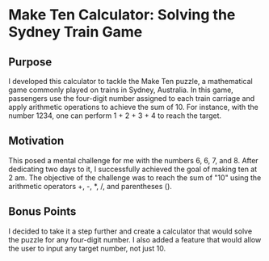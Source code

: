 # Make Ten Calculator: Solving the Sydney Train Game

## Purpose
I developed this calculator to tackle the Make Ten puzzle, a mathematical game commonly played on trains in Sydney, Australia. In this game, passengers use the four-digit number assigned to each train carriage and apply arithmetic operations to achieve the sum of 10. For instance, with the number 1234, one can perform 1 + 2 + 3 + 4 to reach the target.

## Motivation
This posed a mental challenge for me with the numbers 6, 6, 7, and 8. After dedicating two days to it, I successfully achieved the goal of making ten at 2 am.
The objective of the challenge was to reach the sum of "10" using the arithmetic operators +, -, *, /, and parentheses ().

## Bonus Points
I decided to take it a step further and create a calculator that would solve the puzzle for any four-digit number. I also added a feature that would allow the user to input any target number, not just 10.